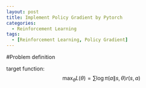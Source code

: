 ```yaml
---
layout: post
title: Implement Policy Gradient by Pytorch
categories:
  - Reinforcement Learning
tags:
  - [Reinforcement Learning, Policy Gradient]
---
```


#Problem definition

target function:
$$ \max_\theta L(\theta)=\sum\log\pi(a\|s,\theta)r(s,a)$$
